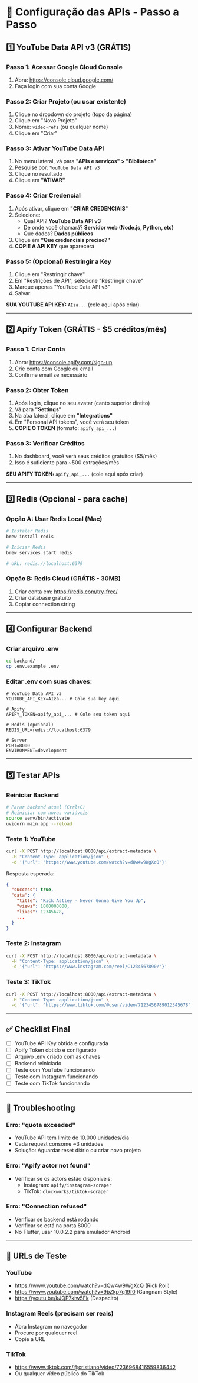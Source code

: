 # 🔑 Configuração das APIs - Passo a Passo

## 1️⃣ YouTube Data API v3 (GRÁTIS)

### Passo 1: Acessar Google Cloud Console
1. Abra: https://console.cloud.google.com/
2. Faça login com sua conta Google

### Passo 2: Criar Projeto (ou usar existente)
1. Clique no dropdown do projeto (topo da página)
2. Clique em "Novo Projeto"
3. Nome: `video-refs` (ou qualquer nome)
4. Clique em "Criar"

### Passo 3: Ativar YouTube Data API
1. No menu lateral, vá para **"APIs e serviços" > "Biblioteca"**
2. Pesquise por: `YouTube Data API v3`
3. Clique no resultado
4. Clique em **"ATIVAR"**

### Passo 4: Criar Credencial
1. Após ativar, clique em **"CRIAR CREDENCIAIS"**
2. Selecione:
   - Qual API? **YouTube Data API v3**
   - De onde você chamará? **Servidor web (Node.js, Python, etc)**
   - Que dados? **Dados públicos**
3. Clique em **"Que credenciais preciso?"**
4. **COPIE A API KEY** que aparecerá

### Passo 5: (Opcional) Restringir a Key
1. Clique em "Restringir chave"
2. Em "Restrições de API", selecione "Restringir chave"
3. Marque apenas "YouTube Data API v3"
4. Salvar

**SUA YOUTUBE API KEY:** `AIza...` (cole aqui após criar)

---

## 2️⃣ Apify Token (GRÁTIS - $5 créditos/mês)

### Passo 1: Criar Conta
1. Abra: https://console.apify.com/sign-up
2. Crie conta com Google ou email
3. Confirme email se necessário

### Passo 2: Obter Token
1. Após login, clique no seu avatar (canto superior direito)
2. Vá para **"Settings"**
3. Na aba lateral, clique em **"Integrations"**
4. Em "Personal API tokens", você verá seu token
5. **COPIE O TOKEN** (formato: `apify_api_...`)

### Passo 3: Verificar Créditos
1. No dashboard, você verá seus créditos gratuitos ($5/mês)
2. Isso é suficiente para ~500 extrações/mês

**SEU APIFY TOKEN:** `apify_api_...` (cole aqui após criar)

---

## 3️⃣ Redis (Opcional - para cache)

### Opção A: Usar Redis Local (Mac)
```bash
# Instalar Redis
brew install redis

# Iniciar Redis
brew services start redis

# URL: redis://localhost:6379
```

### Opção B: Redis Cloud (GRÁTIS - 30MB)
1. Criar conta em: https://redis.com/try-free/
2. Criar database gratuito
3. Copiar connection string

---

## 4️⃣ Configurar Backend

### Criar arquivo .env
```bash
cd backend/
cp .env.example .env
```

### Editar .env com suas chaves:
```env
# YouTube Data API v3
YOUTUBE_API_KEY=AIza... # Cole sua key aqui

# Apify
APIFY_TOKEN=apify_api_... # Cole seu token aqui

# Redis (opcional)
REDIS_URL=redis://localhost:6379

# Server
PORT=8000
ENVIRONMENT=development
```

---

## 5️⃣ Testar APIs

### Reiniciar Backend
```bash
# Parar backend atual (Ctrl+C)
# Reiniciar com novas variáveis
source venv/bin/activate
uvicorn main:app --reload
```

### Teste 1: YouTube
```bash
curl -X POST http://localhost:8000/api/extract-metadata \
  -H "Content-Type: application/json" \
  -d '{"url": "https://www.youtube.com/watch?v=dQw4w9WgXcQ"}'
```

Resposta esperada:
```json
{
  "success": true,
  "data": {
    "title": "Rick Astley - Never Gonna Give You Up",
    "views": 1000000000,
    "likes": 12345678,
    ...
  }
}
```

### Teste 2: Instagram
```bash
curl -X POST http://localhost:8000/api/extract-metadata \
  -H "Content-Type: application/json" \
  -d '{"url": "https://www.instagram.com/reel/C1234567890/"}'
```

### Teste 3: TikTok
```bash
curl -X POST http://localhost:8000/api/extract-metadata \
  -H "Content-Type: application/json" \
  -d '{"url": "https://www.tiktok.com/@user/video/7123456789012345678"}'
```

---

## ✅ Checklist Final

- [ ] YouTube API Key obtida e configurada
- [ ] Apify Token obtido e configurado
- [ ] Arquivo .env criado com as chaves
- [ ] Backend reiniciado
- [ ] Teste com YouTube funcionando
- [ ] Teste com Instagram funcionando
- [ ] Teste com TikTok funcionando

---

## 🚨 Troubleshooting

### Erro: "quota exceeded"
- YouTube API tem limite de 10.000 unidades/dia
- Cada request consome ~3 unidades
- Solução: Aguardar reset diário ou criar novo projeto

### Erro: "Apify actor not found"
- Verificar se os actors estão disponíveis:
  - Instagram: `apify/instagram-scraper`
  - TikTok: `clockworks/tiktok-scraper`

### Erro: "Connection refused"
- Verificar se backend está rodando
- Verificar se está na porta 8000
- No Flutter, usar 10.0.2.2 para emulador Android

---

## 🎯 URLs de Teste

### YouTube
- https://www.youtube.com/watch?v=dQw4w9WgXcQ (Rick Roll)
- https://www.youtube.com/watch?v=9bZkp7q19f0 (Gangnam Style)
- https://youtu.be/kJQP7kiw5Fk (Despacito)

### Instagram Reels (precisam ser reais)
- Abra Instagram no navegador
- Procure por qualquer reel
- Copie a URL

### TikTok
- https://www.tiktok.com/@cristiano/video/7236968416559836442
- Ou qualquer vídeo público do TikTok